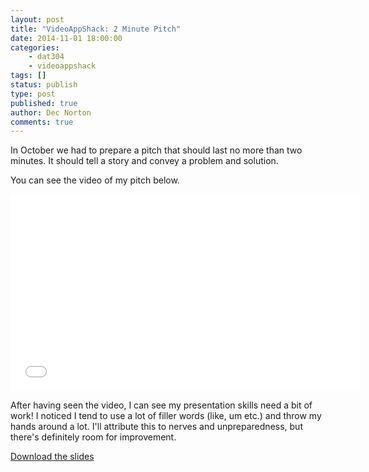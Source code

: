 ```yaml
---
layout: post
title: "VideoAppShack: 2 Minute Pitch"
date: 2014-11-01 18:00:00
categories:
    - dat304
    - videoappshack
tags: []
status: publish
type: post
published: true
author: Dec Norton
comments: true
---
```


In October we had to prepare a pitch that should last no more than two minutes. It should tell a story and convey a problem and solution.

You can see the video of my pitch below.

<!--more-->

<center>
    <iframe width="560" height="315" src="//www.youtube.com/embed/3h79lLV-3ls" frameborder="0" allowfullscreen></iframe>
</center>

After having seen the video, I can see my presentation skills need a bit of work! I noticed I tend to use a lot of filler words (like, um etc.) and throw my hands around a lot. I'll attribute this to nerves and unpreparedness, but there's definitely room for improvement.

<a href="/assets/venture-culture/2_minute_pitch.pdf" target="_blank">Download the slides</a>

